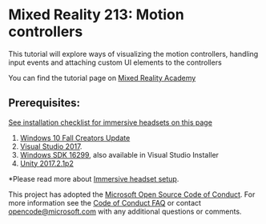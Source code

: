 # Mixed Reality 213: Motion controllers 

This tutorial will explore ways of visualizing the motion controllers, handling input events and attaching custom UI elements to the controllers

You can find the tutorial page on [Mixed Reality Academy](https://developer.microsoft.com/en-us/windows/mixed-reality/mixed_reality_213)

## Prerequisites:
[See installation checklist for immersive headsets on this page](https://developer.microsoft.com/en-us/windows/mixed-reality/install_the_tools#developing_for_immersive_headsets)
1. [Windows 10 Fall Creators Update](https://www.microsoft.com/en-us/software-download/windows10)
2. [Visual Studio 2017](https://www.visualstudio.com/downloads/).
3. [Windows SDK 16299](https://developer.microsoft.com/en-us/windows/downloads/windows-10-sdk), also available in Visual Studio Installer
4. [Unity 2017.2.1p2](https://beta.unity3d.com/download/1dc514532f08/UnityDownloadAssistant-2017.2.1p2.exe)

*Please read more about [Immersive headset setup](https://developer.microsoft.com/en-us/windows/mixed-reality/immersive_headset_setup).

This project has adopted the [Microsoft Open Source Code of Conduct](https://opensource.microsoft.com/codeofconduct/). 
For more information see the [Code of Conduct FAQ](https://opensource.microsoft.com/codeofconduct/faq/) or contact [opencode@microsoft.com](mailto:opencode@microsoft.com) with any additional questions or comments.
